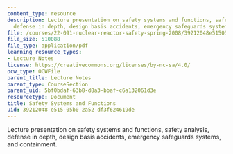 ```yaml
---
content_type: resource
description: Lecture presentation on safety systems and functions, safety analysis,
  defense in depth, design basis accidents, emergency safeguards systems, and containment.
file: /courses/22-091-nuclear-reactor-safety-spring-2008/39212048e51505b02a52df3f624619de_MIT22_091S08_lec09.pdf
file_size: 510088
file_type: application/pdf
learning_resource_types:
- Lecture Notes
license: https://creativecommons.org/licenses/by-nc-sa/4.0/
ocw_type: OCWFile
parent_title: Lecture Notes
parent_type: CourseSection
parent_uid: 5bf0bdaf-63b8-d8a3-bbaf-c6a132061d3e
resourcetype: Document
title: Safety Systems and Functions
uid: 39212048-e515-05b0-2a52-df3f624619de
---
```

Lecture presentation on safety systems and functions, safety analysis, defense in depth, design basis accidents, emergency safeguards systems, and containment.